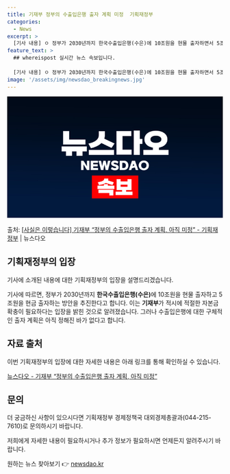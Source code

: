 ```yaml
---
title: 기재부 정부의 수출입은행 출자 계획 미정  기획재정부
categories:
  - News
excerpt: >
  [기사 내용] ㅇ 정부가 2030년까지 한국수출입은행(수은)에 10조원을 현물 출자하면서 5조원을 현금 출자…
feature_text: >
  ## whereispost 실시간 뉴스 속보입니다.

  [기사 내용] ㅇ 정부가 2030년까지 한국수출입은행(수은)에 10조원을 현물 출자하면서 5조원을 현금 출자…
image: '/assets/img/newsdao_breakingnews.jpg'
---
```


![뉴스다오 속보](/assets/img/newsdao_breakingnews.jpg)

<p>출처: <a href="https://newsdao.kr/3081" rel="dofollow">[사실은 이렇습니다] 기재부 “정부의 수출입은행 출자 계획, 아직 미정” - 기획재정부</a> | 뉴스다오</p>

<h2 data-ke-size="size26">기획재정부의 입장</h2>
기사에 소개된 내용에 대한 기획재정부의 입장을 설명드리겠습니다.

<p data-ke-size="size16">기사에 따르면, 정부가 2030년까지 <b>한국수출입은행(수은)</b>에 10조원을 현물 출자하고 5조원을 현금 출자하는 방안을 추진한다고 합니다. 이는 <b>기재부</b>가 적시에 적절한 자본금 확충이 필요하다는 입장을 밝힌 것으로 알려졌습니다. 그러나 수출입은행에 대한 구체적인 출자 계획은 아직 정해진 바가 없다고 합니다.</p>

<h2 data-ke-size="size26">자료 출처</h2>
<p data-ke-size="size16">이번 기획재정부의 입장에 대한 자세한 내용은 아래 링크를 통해 확인하실 수 있습니다.</p>

<a href="https://newsdao.kr/3081">뉴스다오 - 기재부 “정부의 수출입은행 출자 계획, 아직 미정”</a>

<h2 data-ke-size="size26">문의</h2>
<p data-ke-size="size16">더 궁금하신 사항이 있으시다면 기획재정부 경제정책국 대외경제총괄과(044-215-7610)로 문의하시기 바랍니다.</p>

저희에게 자세한 내용이 필요하시거나 추가 정보가 필요하시면 언제든지 알려주시기 바랍니다. 

원하는 뉴스 찾아보기 👉 <a href="https://newsdao.kr" rel="dofollow">newsdao.kr</a>


